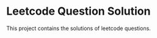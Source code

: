 Leetcode Question Solution
===========================

This project contains the solutions of leetcode questions. 